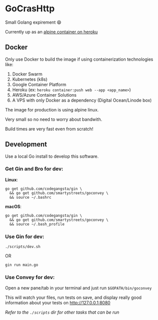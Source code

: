 # GoCrasHttp

Small Golang expirement :smile:

Currently up as an [alpine container on heroku](https://gocrashttp.herokuapp.com/)

## Docker

Only use Docker to build the image if using containerization technologies like:

1. Docker Swarm
2. Kubernetes (k8s)
3. Google Container Platform
4. Heroku (ex: `heroku container:push web --app <app_name>`)
5. AWS/Azure Container Solutions
6. A VPS with only Docker as a dependency (Digital Ocean/Linode box)

The image for production is using alpine linux.

Very small so no need to worry about bandwith.

Build times are very fast even from scratch!

## Development

Use a local Go install to develop this software.

### Get **Gin** and **Bro** for dev:

**Linux**:
```
go get github.com/codegangsta/gin \
  && go get github.com/smartystreets/goconvey \
  && source ~/.bashrc
```

**macOS**:
```
go get github.com/codegangsta/gin \
  && go get github.com/smartystreets/goconvey \
  && source ~/.bash_profile
```

### Use **Gin** for dev:

```
./scripts/dev.sh
```

OR

```
gin run main.go
```

### Use **Convey** for dev:

Open a new pane/tab in your terminal and just run `$GOPATH/bin/goconvey`

This will watch your files, run tests on save, and display really good information about your tests on http://127.0.0.1:8080

_Refer to the `./scripts` dir for other tasks that can be run_
